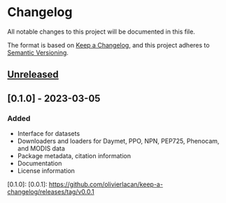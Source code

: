 <!--
SPDX-FileCopyrightText: 2023 Springtime authors

SPDX-License-Identifier: Apache-2.0
-->

# Changelog

All notable changes to this project will be documented in this file.

The format is based on [Keep a Changelog](https://keepachangelog.com/en/1.0.0/),
and this project adheres to [Semantic Versioning](https://semver.org/spec/v2.0.0.html).

## [Unreleased]

## [0.1.0] - 2023-03-05

### Added

- Interface for datasets
- Downloaders and loaders for Daymet, PPO, NPN, PEP725, Phenocam, and MODIS data
- Package metadata, citation information
- Documentation
- License information

[Unreleased]: https://github.com/phenology/springtime/compare/v0.1.0...HEAD
[0.1.0]: [0.0.1]: https://github.com/olivierlacan/keep-a-changelog/releases/tag/v0.0.1
